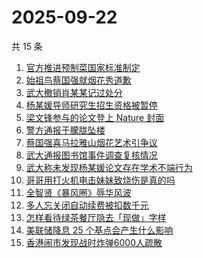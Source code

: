 # 2025-09-22

共 15 条

<!-- BEGIN -->
<!-- 最后更新时间 Mon Sep 22 2025 05:16:52 GMT+0800 (China Standard Time) -->

1. [官方推进预制菜国家标准制定](https://www.zhihu.com/search?q=%E5%AE%98%E6%96%B9%E6%8E%A8%E8%BF%9B%E9%A2%84%E5%88%B6%E8%8F%9C%E5%9B%BD%E5%AE%B6%E6%A0%87%E5%87%86%E5%88%B6%E5%AE%9A)
1. [始祖鸟蔡国强就烟花秀道歉](https://www.zhihu.com/search?q=%E5%A7%8B%E7%A5%96%E9%B8%9F%E8%94%A1%E5%9B%BD%E5%BC%BA%E5%B0%B1%E7%83%9F%E8%8A%B1%E7%A7%80%E9%81%93%E6%AD%89)
1. [武大撤销肖某某记过处分](https://www.zhihu.com/search?q=%E6%AD%A6%E5%A4%A7%E6%92%A4%E9%94%80%E8%82%96%E6%9F%90%E6%9F%90%E8%AE%B0%E8%BF%87%E5%A4%84%E5%88%86)
1. [杨某媛导师研究生招生资格被暂停](https://www.zhihu.com/search?q=%E6%9D%A8%E6%9F%90%E5%AA%9B%E5%AF%BC%E5%B8%88%E7%A0%94%E7%A9%B6%E7%94%9F%E6%8B%9B%E7%94%9F%E8%B5%84%E6%A0%BC%E8%A2%AB%E6%9A%82%E5%81%9C)
1. [梁文锋参与的论文登上 Nature 封面](https://www.zhihu.com/search?q=%E6%A2%81%E6%96%87%E9%94%8B%E5%8F%82%E4%B8%8E%E7%9A%84%E8%AE%BA%E6%96%87%E7%99%BB%E4%B8%8A%20Nature%20%E5%B0%81%E9%9D%A2)
1. [警方通报于朦胧坠楼](https://www.zhihu.com/search?q=%E8%AD%A6%E6%96%B9%E9%80%9A%E6%8A%A5%E4%BA%8E%E6%9C%A6%E8%83%A7%E5%9D%A0%E6%A5%BC)
1. [蔡国强喜马拉雅山烟花艺术引争议](https://www.zhihu.com/search?q=%E8%94%A1%E5%9B%BD%E5%BC%BA%E5%96%9C%E9%A9%AC%E6%8B%89%E9%9B%85%E5%B1%B1%E7%83%9F%E8%8A%B1%E8%89%BA%E6%9C%AF%E5%BC%95%E4%BA%89%E8%AE%AE)
1. [武大通报图书馆事件调查复核情况](https://www.zhihu.com/search?q=%E6%AD%A6%E5%A4%A7%E9%80%9A%E6%8A%A5%E5%9B%BE%E4%B9%A6%E9%A6%86%E4%BA%8B%E4%BB%B6%E8%B0%83%E6%9F%A5%E5%A4%8D%E6%A0%B8%E6%83%85%E5%86%B5)
1. [武大称未发现杨某媛论文存在学术不端行为](https://www.zhihu.com/search?q=%E6%AD%A6%E5%A4%A7%E7%A7%B0%E6%9C%AA%E5%8F%91%E7%8E%B0%E6%9D%A8%E6%9F%90%E5%AA%9B%E8%AE%BA%E6%96%87%E5%AD%98%E5%9C%A8%E5%AD%A6%E6%9C%AF%E4%B8%8D%E7%AB%AF%E8%A1%8C%E4%B8%BA)
1. [哥哥用打火机电击妹妹致烧伤是真的吗](https://www.zhihu.com/search?q=%E5%93%A5%E5%93%A5%E7%94%A8%E6%89%93%E7%81%AB%E6%9C%BA%E7%94%B5%E5%87%BB%E5%A6%B9%E5%A6%B9%E8%87%B4%E7%83%A7%E4%BC%A4%E6%98%AF%E7%9C%9F%E7%9A%84%E5%90%97)
1. [全智贤《暴风圈》辱华风波](https://www.zhihu.com/search?q=%E5%85%A8%E6%99%BA%E8%B4%A4%E3%80%8A%E6%9A%B4%E9%A3%8E%E5%9C%88%E3%80%8B%E8%BE%B1%E5%8D%8E%E9%A3%8E%E6%B3%A2)
1. [多人忘关闭自动续费被扣数千元](https://www.zhihu.com/search?q=%E5%A4%9A%E4%BA%BA%E5%BF%98%E5%85%B3%E9%97%AD%E8%87%AA%E5%8A%A8%E7%BB%AD%E8%B4%B9%E8%A2%AB%E6%89%A3%E6%95%B0%E5%8D%83%E5%85%83)
1. [怎样看待绿茶餐厅隐去「现做」字样](https://www.zhihu.com/search?q=%E6%80%8E%E6%A0%B7%E7%9C%8B%E5%BE%85%E7%BB%BF%E8%8C%B6%E9%A4%90%E5%8E%85%E9%9A%90%E5%8E%BB%E3%80%8C%E7%8E%B0%E5%81%9A%E3%80%8D%E5%AD%97%E6%A0%B7)
1. [美联储降息 25 个基点会产生什么影响](https://www.zhihu.com/search?q=%E7%BE%8E%E8%81%94%E5%82%A8%E9%99%8D%E6%81%AF%2025%20%E4%B8%AA%E5%9F%BA%E7%82%B9%E4%BC%9A%E4%BA%A7%E7%94%9F%E4%BB%80%E4%B9%88%E5%BD%B1%E5%93%8D)
1. [香港闹市发现战时炸弹6000人疏散](https://www.zhihu.com/search?q=%E9%A6%99%E6%B8%AF%E9%97%B9%E5%B8%82%E5%8F%91%E7%8E%B0%E6%88%98%E6%97%B6%E7%82%B8%E5%BC%B96000%E4%BA%BA%E7%96%8F%E6%95%A3)

<!-- END -->
